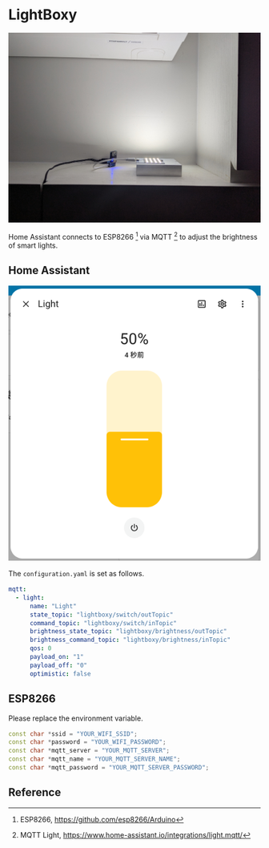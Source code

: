 # LightBoxy

![](screenshot1.jpg)

Home Assistant connects to ESP8266 [^1] via MQTT [^2] to adjust the brightness of smart lights.

## Home Assistant

![](screenshot2.png)

The `configuration.yaml` is set as follows.

```yaml
mqtt:
  - light:
      name: "Light"
      state_topic: "lightboxy/switch/outTopic"
      command_topic: "lightboxy/switch/inTopic"
      brightness_state_topic: "lightboxy/brightness/outTopic"
      brightness_command_topic: "lightboxy/brightness/inTopic"
      qos: 0
      payload_on: "1"
      payload_off: "0"
      optimistic: false
```

## ESP8266

Please replace the environment variable.

```cpp
const char *ssid = "YOUR_WIFI_SSID";
const char *password = "YOUR_WIFI_PASSWORD";
const char *mqtt_server = "YOUR_MQTT_SERVER";
const char *mqtt_name = "YOUR_MQTT_SERVER_NAME";
const char *mqtt_password = "YOUR_MQTT_SERVER_PASSWORD";
```

## Reference

[^1]: ESP8266, https://github.com/esp8266/Arduino

[^2]: MQTT Light, https://www.home-assistant.io/integrations/light.mqtt/
